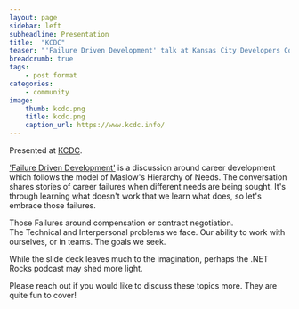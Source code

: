 ```yaml
---
layout: page
sidebar: left
subheadline: Presentation
title:  "KCDC"
teaser: "'Failure Driven Development' talk at Kansas City Developers Conference in MO"
breadcrumb: true
tags:
    - post format
categories:
    - community
image:
    thumb: kcdc.png
    title: kcdc.png
    caption_url: https://www.kcdc.info/
---
```

Presented at <a href='https://www.kcdc.info/' target='new'>KCDC</a>.

<a href='https://prezi.com/5744uxzvdc4q/failure-driven-development/' target='new'>'Failure Driven Development'</a> is a discussion around career development which follows the model of Maslow's Hierarchy of Needs.
The conversation shares stories of career failures when different needs are being sought.
It's through learning what doesn't work that we learn what does, so let's embrace those failures.

Those Failures around compensation or contract negotiation.  
The Technical and Interpersonal problems we face.
Our ability to work with ourselves, or in teams.
The goals we seek.

While the slide deck leaves much to the imagination, perhaps the .NET Rocks podcast may shed more light.

Please reach out if you would like to discuss these topics more.  They are quite fun to cover!
